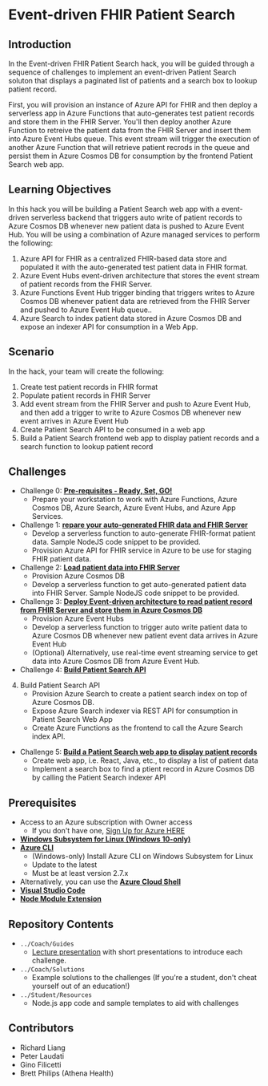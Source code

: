 # Event-driven FHIR Patient Search
## Introduction
In the Event-driven FHIR Patient Search hack, you will be guided through a sequence of challenges to implement an event-driven Patient Search soluton that displays a paginated list of patients and a search box to lookup patient record.

First, you will provision an instance of Azure API for FHIR and then deploy a serverless app in Azure Functions that auto-generates test patient records and store them in the FHIR Server.  You'll then deploy another Azure Function to retreive the patient data from the FHIR Server and insert them into Azure Event Hubs queue.  This event stream will trigger the execution of another Azure Function that will retrieve patient recrods in the queue and persist them in Azure Cosmos DB for consumption by the frontend Patient Search web app. 

## Learning Objectives
In this hack you will be building a Patient Search web app with a event-driven serverless backend that triggers auto write of patient records to Azure Cosmos DB whenever new patient data is pushed to Azure Event Hub.  You will be using a combination of Azure managed services to perform the following:
1. Azure API for FHIR as a centralized FHIR-based data store and populated it with the auto-generated test patient data in FHIR format.
2. Azure Event Hubs event-driven architecture that stores the event stream of patient records from the FHIR Server.
3. Azure Functions Event Hub trigger binding that triggers writes to Azure Cosmos DB whenever patient data are retrieved from the FHIR Server and pushed to Azure Event Hub queue..
4. Azure Search to index patient data stored in Azure Cosmos DB and expose an indexer API for consumption in a Web App.

## Scenario
In the hack, your team will create the following:
1. Create test patient records in FHIR format
2. Populate patient records in FHIR Server
3. Add event stream from the FHIR Server and push to Azure Event Hub, and then add a trigger to write to Azure Cosmos DB whenever new event arrives in Azure Event Hub
4. Create Patient Search API to be consumed in a web app
5. Build a Patient Search frontend web app to display patient records and a search function to lookup patient record

## Challenges
- Challenge 0: **[Pre-requisites - Ready, Set, GO!](Student/00-prereqs.md)**
   - Prepare your workstation to work with Azure Functions, Azure Cosmos DB, Azure Search, Azure Event Hubs, and Azure App Services.
- Challenge 1: **[repare your auto-generated FHIR data and FHIR Server](Student/challenge01.md)**
   - Develop a serverless function to auto-generate FHIR-format patient data. Sample NodeJS code snippet to be provided.
   - Provision Azure API for FHIR service in Azure to be use for staging FHIR patient data.
- Challenge 2: **[Load patient data into FHIR Server](Student/challenge02.md)**
   - Provision Azure Cosmos DB
   - Develop a serverless function to get auto-generated patient data into FHIR Server.  Sample NodeJS code snippet to be provided.
- Challenge 3: **[Deploy Event-driven architecture to read patient record from FHIR Server and store them in Azure Cosmos DB](Student/challenge03.md)**
   - Provision Azure Event Hubs
   - Develop a serverless function to trigger auto write patient data to Azure Cosmos DB whenever new patient event data arrives in Azure Event Hub
   - (Optional) Alternatively, use real-time event streaming service to get data into Azure Cosmos DB from Azure Event Hub.
- Challenge 4: **[Build Patient Search API](Student/challenge04.md)**
4. Build Patient Search API
   - Provision Azure Search to create a patient search index on top of Azure Cosmos DB.
   - Expose Azure Search indexer via REST API for consumption in Patient Search Web App
   - Create Azure Functions as the frontend to call the Azure Search index API.
- Challenge 5: **[Build a Patient Search web app to display patient records](Student/challenge05.md)**
   - Create web app, i.e. React, Java, etc., to display a list of patient data
   - Implement a search box to find a ptient record in Azure Cosmos DB by calling the Patient Search indexer API

## Prerequisites
- Access to an Azure subscription with Owner access
   - If you don't have one, [Sign Up for Azure HERE](https://azure.microsoft.com/en-us/free/)
- [**Windows Subsystem for Linux (Windows 10-only)**](https://docs.microsoft.com/en-us/windows/wsl/install-win10)
- [**Azure CLI**](https://docs.microsoft.com/en-us/cli/azure/install-azure-cli)
   - (Windows-only) Install Azure CLI on Windows Subsystem for Linux
   - Update to the latest
   - Must be at least version 2.7.x
- Alternatively, you can use the [**Azure Cloud Shell**](https://shell.azure.com/)
- [**Visual Studio Code**](https://code.visualstudio.com/)
- [**Node Module Extension**](https://code.visualstudio.com/docs/nodejs/extensions)

## Repository Contents
- `../Coach/Guides`
  - [Lecture presentation](Coach/Lectures.pptx) with short presentations to introduce each challenge.
- `../Coach/Solutions`
   - Example solutions to the challenges (If you're a student, don't cheat yourself out of an education!)
- `../Student/Resources`
   - Node.js app code and sample templates to aid with challenges

## Contributors
- Richard Liang
- Peter Laudati
- Gino Filicetti
- Brett Philips (Athena Health)


